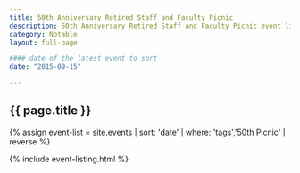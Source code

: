 ```yaml
---
title: 50th Anniversary Retired Staff and Faculty Picnic
description: 50th Anniversary Retired Staff and Faculty Picnic event listing
category: Notable
layout: full-page

#### date of the latest event to sort
date: "2015-09-15"

---
```

<section id="main-content">
<div class="grid-container large">
<section class="heading">
<h2 class="underline">{{ page.title }}</h2>
</section>

<div class="events-card-list fade-out-siblings">
{% assign event-list = site.events | sort: 'date' | where: 'tags','50th Picnic' | reverse %}

{% include event-listing.html %}
